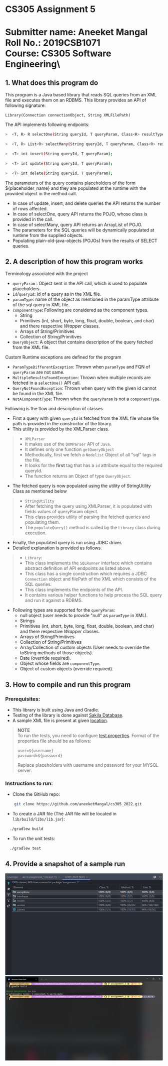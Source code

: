 # CS305 Assignment 5
Submitter name: Aneeket Mangal\
Roll No.: 2019CSB1071\
Course:  CS305 Software Engineering\
===========================================
## 1. What does this program do
This program is a Java based library that reads SQL queries from an XML file and executes them on an RDBMS.
This library provides an API of following signature:
   ```
   Library(Connection connectionObject, String XMLFilePath)
   ```
The API implements following endpoints:
```bash
>  <T, R> R selectOne(String queryId, T queryParam, Class<R> resultType);
```

```bash
>  <T, R> List<R> selectMany(String queryId, T queryParam, Class<R> resultType);
```
```bash
>  <T> int insert(String queryId, T queryParam);
```
```bash
>  <T> int update(String queryId, T queryParam);
```
```bash
>  <T> int delete(String queryId, T queryParam);
```
The parameters of the query contains placeholders of the form ${placeholder_name} and they are populated
at the runtime with the provided object in the method call.
* In case of update, insert, and delete queries the API returns the number of rows affected.
* In case of selectOne, query API returns the POJO, whose class is provided in the call.
* In case of selectMany, query API returns an ArrayList of POJO.
* The parameters for the SQL queries will be dynamically populated at runtime from the supplied objects.
* Populating plain-old-java-objects (POJOs) from the results of SELECT queries.

## 2. A description of how this program works
Terminology associated with the project
* ```queryParam``` : Object sent in the API call, which is used to populate placeholders.
* ```id```/```queryId```: id of a query as in the XML file.
* ```paramType```: name of the object as mentioned in the paramType attribute of the sql query in XML file.
* ```componentType```: Following are considered as the component types.
  * String
  * Primitives (int, short, byte, long, float, double, boolean, and char) and there respective *Wrapper* classes.
  * Arrays of String/Primitives
  * Collection of String/Primitives
* ```QueryObject```: A object that contains description of the query fetched from the XML file.


Custom Runtime exceptions are defined for the program
* ```ParamTypeDifferentException```: Thrown when ```paramType``` and FQN of ```queryParam``` are not same.
* ```MultipleResultsFoundException```: Thrown when multiple records are fetched in a ```selectOne()``` API call.
* ```QueryNotFoundException```: Thrown when query with the given id cannot be found in the XML file.
* ```NotAComponentType```: Thrown when the ```queryParam``` is not a ```componentType```.



Following is the flow and description of classes

* First a query with given ```queryId``` is fetched from the XML file whose file path is provided in the constructor of the library.
* This utility is provided by the XMLParser class.


> * ```XMLParser```
>  * It makes use of the ```DOMParser``` API of ```Java```.
>  * It defines only one function ```getQueryObject```
>  * Methodically, first we fetch a ```Nodelist``` Object of all "sql" tags in the file. 
>  * It looks for the **first** tag that has a ```id``` attribute equal to the required queryId.
>  * The function returns an Object of type ```QueryObject```.

* The fetched query is now populated using the utility of StringUtility Class as mentioned below

> * ```StringUtility```
>  * After fetching the query using XMLParser, it is populated with fields values of queryParam object.
>  * This class provides utility of parsing the fetched queries and populating them.
>  * The ```populateQuery()``` method is called by the ```Library``` class during execution.

* Finally, the populated query is run using JDBC driver.
* Detailed explanation is provided as follows.

> * ```Library```: 
>  * This class implements the ```SQLRunner``` interface which contains abstract definition of API endpoints as listed above.
>  * This class has a single construction which requires a JDBC ```Connection``` object and filePath of the XML which consists of the SQL queries.
>  * This class implements the endpoints of the API. 
>  * It contains various helper functions to help process the SQL query and run it against a RDBMS. 
  
* Following types are supported for the ```queryParam```:
  * null object (user needs to provide "null" as ```paramType``` in XML).
  * Strings
  * Primitives (int, short, byte, long, float, double, boolean, and char) and there respective *Wrapper* classes.
  * Arrays of String/Primitives
  * Collection of String/Primitives
  * Array/Collection of custom objects (User needs to override the toString methods of those objects).
  * Date (override required).
  * Object whose fields are ```componentType```.
  * Object of custom objects (override required).


## 3. How to compile and run this program
### Prerequisites:
* This library is built using Java and Gradle.
* Testing of the library is done against [Sakila Database](https://dev.mysql.com/doc/sakila/en/sakila-installation.html).
* A sample XML file is present at given [location](lib/src/test/resources/queries.xml).
> **NOTE**\
> To run the tests, you need to configure [test.properties](lib/src/test/resources/test.properties).
> Format of the properties file should be as follows:
> ```
> user=${username}
> password=${password}
> ```
> Replace placeholders with username and password for your MYSQL server.


### Instructions to run:
* Clone the GitHub repo: 
```bash
    git clone https://github.com/aneeketMangal/cs305_2022.git
```
* To create a JAR file (The JAR file will be located in ```lib/build/libs/lib.jar```):
```bash
  ./gradlew build
```
* To run the unit tests:
```bash
  ./gradlew test
```


## 4. Provide a snapshot of a sample run
![img.png](lib/images/img.png)
![img.png](lib/images/img2.png)


